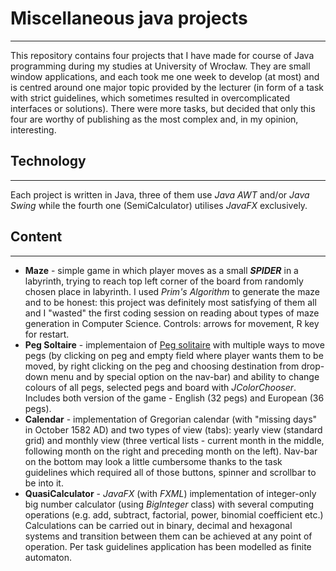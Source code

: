 # Miscellaneous java projects
---
This repository contains four projects that I have made for course of Java programming during my studies at University of Wrocław. They are small window applications,  and each took me one week to develop (at most) and is centred around one major topic provided by the lecturer (in form of a task with strict guidelines, which sometimes resulted in overcomplicated interfaces or solutions). There were more tasks, but decided that only this four are worthy of publishing as the most complex and, in my opinion, interesting. 

## Technology
---
Each project is written in Java, three of them use *Java AWT* and/or *Java Swing* while the fourth one (SemiCalculator) utilises *JavaFX* exclusively. 

## Content
---
+ **Maze** - simple game in which player moves as a small ***SPIDER*** in a labyrinth, trying to reach top left corner of the board from randomly chosen place in labyrinth. I used *Prim's Algorithm* to generate the maze and to be honest: this project was definitely most satisfying of them all and I "wasted" the first coding session on reading about types of maze generation in Computer Science. Controls: arrows for movement, R key for restart. 
+ **Peg Soltaire** - implementaion of [Peg solitaire](https://en.wikipedia.org/wiki/Peg_solitaire) with multiple ways to move pegs (by clicking on peg and empty field where player wants them to be moved, by right clicking on the peg and choosing destination from drop-down menu and by special option on the nav-bar) and ability to change colours of all pegs, selected pegs and board with *JColorChooser*. Includes both version of the game - English (32 pegs) and European (36 pegs). 
+ **Calendar** - implementation of Gregorian calendar (with "missing days" in October 1582 AD) and two types of view (tabs): yearly view (standard grid) and monthly view (three vertical lists - current month in the middle, following month on the right and preceding month on the left). Nav-bar on the bottom may look a little cumbersome thanks to the task guidelines which required all of those buttons, spinner and scrollbar to be into it. 
+ **QuasiCalculator** - *JavaFX* (with *FXML*) implementation of integer-only big number calculator (using *BigInteger* class) with several computing operations (e.g. add, subtract, factorial, power, binomial coefficient etc.) Calculations can be carried out in binary, decimal and hexagonal systems and transition between them can be achieved at any point of operation. Per task guidelines application has been modelled as finite automaton.
